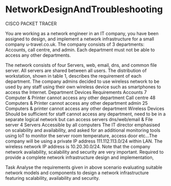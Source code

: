 # NetworkDesignAndTroubleshooting 

CISCO PACKET TRACER

You are working as a network engineer in an IT company, you have been assigned to design, and implement a network infrastructure for a small company u-travel.co.uk. The company consists of 3 departments: Accounts, call centre, and admin. Each department must not be able to access any other departments.
 
The network consists of four Servers, web, email, dns, and common file server. All servers are shared between all users. The distribution of workstation, shown in table 1, describes the requirement of each department. The company admins decided to use wireless network to be used by any staff using their own wireless device such as smartphones to access the Internet.
Department	Devices	Requirements
Accounts	7 Computer & Printer	cannot access any other department
Call centre	48 Computers & Printer	cannot access any other department
admin	25 Computers & printer	cannot access any other department
Wireless Devices	Should be sufficient for staff	cannot access any department, need to be in a separate logical network but can access servers
dns/web/email & File server	4 Servers	Accessible by all computers
The IT director emphasised on scalability and availability, and asked for an additional monitoring tools using IoT to monitor the server room temperature, access door etc…The company will be using a private IP address 111.112.113.0/24 within LAN. The wireless network IP address is 10.20.30.0/24. Note that the company network availability, scalability and security are very important. Required to provide a complete network infrastructure design and implementation,

Task 
Analyse the requirements given in above scenario evaluating suitable network models and components to design a network infrastructure featuring scalability, availability and security.
